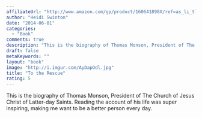 ```yaml
---
affiliateUrl: "http://www.amazon.com/gp/product/160641898X/ref=as_li_tl?ie=UTF8&camp=1789&creative=390957&creativeASIN=160641898X&linkCode=as2&tag=jaktre-20&linkId=Z7O2YJ7LGUZVM73P"
author: "Heidi Swinton"
date: "2014-06-01"
categories:
  - "Book"
comments: true
description: "This is the biography of Thomas Monson, President of The Church of Jesus Christ of Latter-day Saints. Reading the account of his life was super inspir"
draft: false
metaKeywords: ""
layout: "book"
image: "http://i.imgur.com/AyDapOdl.jpg"
title: "To the Rescue"
rating: 5
---
```


This is the biography of Thomas Monson, President of The Church of Jesus Christ of Latter-day Saints. Reading the account of his life was super inspiring, making me want to be a better person every day.
